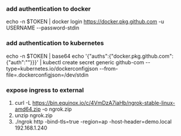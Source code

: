 ### add authentication to docker
echo -n $TOKEN | docker login https://docker.pkg.github.com -u USERNAME --password-stdin

### add authentication to kubernetes
echo -n $TOKEN | base64
echo '{"auths":{"docker.pkg.github.com":{"auth":"<AUTH>"}}}' | kubectl create secret generic github-com --type=kubernetes.io/dockerconfigjson --from-file=.dockerconfigjson=/dev/stdin

### expose ingress to external
1. curl -L https://bin.equinox.io/c/4VmDzA7iaHb/ngrok-stable-linux-amd64.zip -o ngrok.zip
2. unzip ngrok.zip
3. ./ngrok http -bind-tls=true -region=ap -host-header=demo.local 192.168.1.240